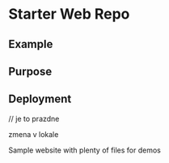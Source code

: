 # Starter Web Repo

## Example

## Purpose

## Deployment

// je to prazdne	

zmena v lokale	 

Sample website with plenty of files for demos